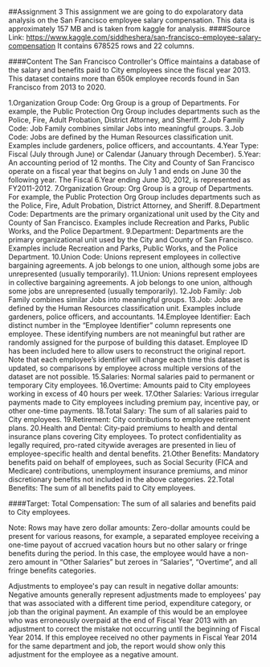 ##Assignment 3 
This assignment we are going to do expolaratory data analysis on the San Francisco employee salary compensation.
This data is approximately 157 MB and is taken from kaggle for analysis.
####Source Link: https://www.kaggle.com/siddheshera/san-francisco-employee-salary-compensation
It contains 678525 rows and 22 columns.

####Content
The San Francisco Controller's Office maintains a database of the salary and benefits paid to City employees since the fiscal year 2013. This dataset contains more than 650k employee records found in San Francisco from 2013 to 2020.

1.Organization Group Code: Org Group is a group of Departments. For example, the Public Protection Org Group includes departments such as the Police, Fire, Adult Probation, District Attorney, and Sheriff.
2.Job Family Code: Job Family combines similar Jobs into meaningful groups.
3.Job Code: Jobs are defined by the Human Resources classification unit. Examples include gardeners, police officers, and accountants.
4.Year Type: Fiscal (July through June) or Calendar (January through December).
5.Year: An accounting period of 12 months. The City and County of San Francisco operate on a fiscal year that begins on July 1 and ends on June 30 the following year. The Fiscal 6.Year ending June 30, 2012, is represented as FY2011-2012.
7.Organization Group: Org Group is a group of Departments. For example, the Public Protection Org Group includes departments such as the Police, Fire, Adult Probation, District Attorney, and Sheriff.
8.Department Code: Departments are the primary organizational unit used by the City and County of San Francisco. Examples include Recreation and Parks, Public Works, and the Police Department.
9.Department: Departments are the primary organizational unit used by the City and County of San Francisco. Examples include Recreation and Parks, Public Works, and the Police Department.
10.Union Code: Unions represent employees in collective bargaining agreements. A job belongs to one union, although some jobs are unrepresented (usually temporarily).
11.Union: Unions represent employees in collective bargaining agreements. A job belongs to one union, although some jobs are unrepresented (usually temporarily).
12.Job Family: Job Family combines similar Jobs into meaningful groups.
13.Job: Jobs are defined by the Human Resources classification unit. Examples include gardeners, police officers, and accountants.
14.Employee Identifier: Each distinct number in the “Employee Identifier” column represents one employee. These identifying numbers are not meaningful but rather are randomly assigned for the purpose of building this dataset. Employee ID has been included here to allow users to reconstruct the original report. Note that each employee’s identifier will change each time this dataset is updated, so comparisons by employee across multiple versions of the dataset are not possible.
15.Salaries: Normal salaries paid to permanent or temporary City employees.
16.Overtime: Amounts paid to City employees working in excess of 40 hours per week.
17.Other Salaries: Various irregular payments made to City employees including premium pay, incentive pay, or other one-time payments.
18.Total Salary: The sum of all salaries paid to City employees.
19.Retirement: City contributions to employee retirement plans.
20.Health and Dental: City-paid premiums to health and dental insurance plans covering City employees. To protect confidentiality as legally required, pro-rated citywide averages are presented in lieu of employee-specific health and dental benefits.
21.Other Benefits: Mandatory benefits paid on behalf of employees, such as Social Security (FICA and Medicare) contributions, unemployment insurance premiums, and minor discretionary benefits not included in the above categories.
22.Total Benefits: The sum of all benefits paid to City employees.

####Target:
Total Compensation: The sum of all salaries and benefits paid to City employees.

Note:
Rows may have zero dollar amounts:
Zero-dollar amounts could be present for various reasons, for example, a separated employee receiving a one-time payout of accrued vacation hours but no other salary or fringe benefits during the period. In this case, the employee would have a non-zero amount in “Other Salaries” but zeroes in “Salaries”, “Overtime”, and all fringe benefits categories.

Adjustments to employee's pay can result in negative dollar amounts:
Negative amounts generally represent adjustments made to employees' pay that was associated with a different time period, expenditure category, or job than the original payment.
An example of this would be an employee who was erroneously overpaid at the end of Fiscal Year 2013 with an adjustment to correct the mistake not occurring until the beginning of Fiscal Year 2014. If this employee received no other payments in Fiscal Year 2014 for the same department and job, the report would show only this adjustment for the employee as a negative amount.



